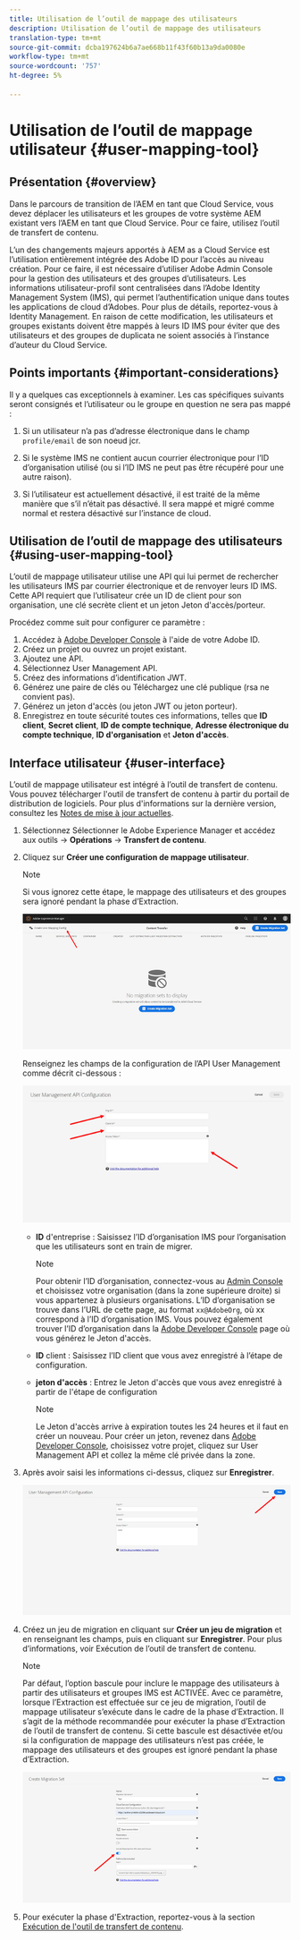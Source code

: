 ```yaml
---
title: Utilisation de l’outil de mappage des utilisateurs
description: Utilisation de l’outil de mappage des utilisateurs
translation-type: tm+mt
source-git-commit: dcba197624b6a7ae668b11f43f60b13a9da0080e
workflow-type: tm+mt
source-wordcount: '757'
ht-degree: 5%

---
```



# Utilisation de l’outil de mappage utilisateur {#user-mapping-tool}

## Présentation {#overview}

Dans le parcours de transition de l’AEM en tant que Cloud Service, vous devez déplacer les utilisateurs et les groupes de votre système AEM existant vers l’AEM en tant que Cloud Service. Pour ce faire, utilisez l’outil de transfert de contenu.

L’un des changements majeurs apportés à AEM as a Cloud Service est l’utilisation entièrement intégrée des Adobe ID pour l’accès au niveau création.  Pour ce faire, il est nécessaire d’utiliser Adobe Admin Console pour la gestion des utilisateurs et des groupes d’utilisateurs. Les informations utilisateur-profil sont centralisées dans l’Adobe Identity Management System (IMS), qui permet l’authentification unique dans toutes les applications de cloud d’Adobes. Pour plus de détails, reportez-vous à Identity Management. En raison de cette modification, les utilisateurs et groupes existants doivent être mappés à leurs ID IMS pour éviter que des utilisateurs et des groupes de duplicata ne soient associés à l’instance d’auteur du Cloud Service.

## Points importants {#important-considerations}

Il y a quelques cas exceptionnels à examiner. Les cas spécifiques suivants seront consignés et l’utilisateur ou le groupe en question ne sera pas mappé :

1. Si un utilisateur n’a pas d’adresse électronique dans le champ `profile/email` de son noeud jcr.

1. Si le système IMS ne contient aucun courrier électronique pour l’ID d’organisation utilisé (ou si l’ID IMS ne peut pas être récupéré pour une autre raison).

1. Si l’utilisateur est actuellement désactivé, il est traité de la même manière que s’il n’était pas désactivé.  Il sera mappé et migré comme normal et restera désactivé sur l’instance de cloud.

## Utilisation de l’outil de mappage des utilisateurs {#using-user-mapping-tool}

L’outil de mappage utilisateur utilise une API qui lui permet de rechercher les utilisateurs IMS par courrier électronique et de renvoyer leurs ID IMS. Cette API requiert que l’utilisateur crée un ID de client pour son organisation, une clé secrète client et un jeton Jeton d&#39;accès/porteur.

Procédez comme suit pour configurer ce paramètre :

1. Accédez à [Adobe Developer Console](https://console.adobe.io) à l&#39;aide de votre Adobe ID.
1. Créez un projet ou ouvrez un projet existant.
1. Ajoutez une API.
1. Sélectionnez User Management API.
1. Créez des informations d’identification JWT.
1. Générez une paire de clés ou Téléchargez une clé publique (rsa ne convient pas).
1. Générez un jeton d&#39;accès (ou jeton JWT ou jeton porteur).
1. Enregistrez en toute sécurité toutes ces informations, telles que **ID client**, **Secret client**, **ID de compte technique**, **Adresse électronique du compte technique**, **ID d&#39;organisation** et **Jeton d&#39;accès**.

## Interface utilisateur {#user-interface}

L’outil de mappage utilisateur est intégré à l’outil de transfert de contenu. Vous pouvez télécharger l&#39;outil de transfert de contenu à partir du portail de distribution de logiciels. Pour plus d&#39;informations sur la dernière version, consultez les [Notes de mise à jour actuelles](/help/release-notes/release-notes-cloud/release-notes-current.md).

1. Sélectionnez Sélectionner le Adobe Experience Manager et accédez aux outils -> **Opérations** -> **Transfert de contenu**.
1. Cliquez sur **Créer une configuration de mappage utilisateur**.

   >[!NOTE]
   >Si vous ignorez cette étape, le mappage des utilisateurs et des groupes sera ignoré pendant la phase d’Extraction.

   ![image](/help/move-to-cloud-service/content-transfer-tool/assets-user-mapping/user-mapping-1.png)

   Renseignez les champs de la configuration de l’API User Management comme décrit ci-dessous :

   ![image](/help/move-to-cloud-service/content-transfer-tool/assets-user-mapping/user-mapping-2.png)

   * **ID** d&#39;entreprise : Saisissez l’ID d’organisation IMS pour l’organisation que les utilisateurs sont en train de migrer.

      >[!NOTE]
      >Pour obtenir l’ID d’organisation, connectez-vous au [Admin Console](https://adminconsole.adobe.com/) et choisissez votre organisation (dans la zone supérieure droite) si vous appartenez à plusieurs organisations. L’ID d’organisation se trouve dans l’URL de cette page, au format `xx@AdobeOrg`, où xx correspond à l’ID d’organisation IMS.  Vous pouvez également trouver l’ID d’organisation dans la [Adobe Developer Console](https://console.adobe.io) page où vous générez le Jeton d&#39;accès.

   * **ID** client : Saisissez l’ID client que vous avez enregistré à l’étape de configuration.

   * **jeton d&#39;accès** : Entrez le Jeton d&#39;accès que vous avez enregistré à partir de l&#39;étape de configuration

      >[!NOTE]
      >Le Jeton d&#39;accès arrive à expiration toutes les 24 heures et il faut en créer un nouveau. Pour créer un jeton, revenez dans [Adobe Developer Console](https://console.adobe.io), choisissez votre projet, cliquez sur User Management API et collez la même clé privée dans la zone.

1. Après avoir saisi les informations ci-dessus, cliquez sur **Enregistrer**.

   ![image](/help/move-to-cloud-service/content-transfer-tool/assets-user-mapping/user-mapping-3.png)


1. Créez un jeu de migration en cliquant sur **Créer un jeu de migration** et en renseignant les champs, puis en cliquant sur **Enregistrer**. Pour plus d’informations, voir Exécution de l’outil de transfert de contenu.

   >[!NOTE]
   >Par défaut, l’option bascule pour inclure le mappage des utilisateurs à partir des utilisateurs et groupes IMS est ACTIVÉE. Avec ce paramètre, lorsque l’Extraction est effectuée sur ce jeu de migration, l’outil de mappage utilisateur s’exécute dans le cadre de la phase d’Extraction. Il s’agit de la méthode recommandée pour exécuter la phase d’Extraction de l’outil de transfert de contenu. Si cette bascule est désactivée et/ou si la configuration de mappage des utilisateurs n’est pas créée, le mappage des utilisateurs et des groupes est ignoré pendant la phase d’Extraction.

   ![image](/help/move-to-cloud-service/content-transfer-tool/assets-user-mapping/user-mapping-4.png)

1. Pour exécuter la phase d&#39;Extraction, reportez-vous à la section [Exécution de l&#39;outil de transfert de contenu](https://experienceleague.adobe.com/docs/experience-manager-cloud-service/moving/cloud-migration/content-transfer-tool/using-content-transfer-tool.html?lang=en#running-tool).




